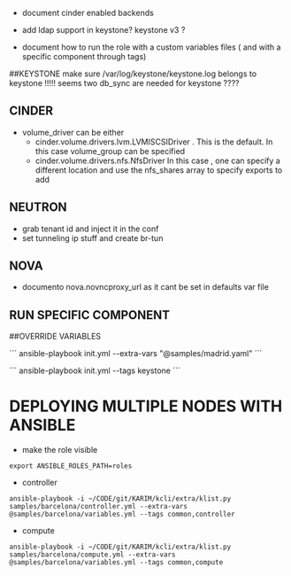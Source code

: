 - document cinder enabled backends

- add ldap support in keystone? keystone v3 ?

- document how to run the role with a custom variables files ( and with a specific component through tags)

##KEYSTONE
 make sure /var/log/keystone/keystone.log belongs to keystone !!!!!
 seems two db_sync are needed for keystone ????


## CINDER
 - volume_driver can be either 
   - cinder.volume.drivers.lvm.LVMISCSIDriver . This is the default. In this case volume_group can be specified
   - cinder.volume.drivers.nfs.NfsDriver In this case , one can specify a different location and use the nfs_shares array to specify exports to add

## NEUTRON
 - grab tenant id and inject it in the conf
 - set tunneling ip stuff and create br-tun

## NOVA
 - documento nova.novncproxy_url as it cant be set in defaults var file


## RUN SPECIFIC COMPONENT

##OVERRIDE VARIABLES

´´´
ansible-playbook init.yml --extra-vars "@samples/madrid.yaml"
´´´

´´´
ansible-playbook init.yml --tags keystone
´´´

# DEPLOYING MULTIPLE NODES WITH ANSIBLE

- make the role visible
```
export ANSIBLE_ROLES_PATH=roles
```

- controller
```
ansible-playbook -i ~/CODE/git/KARIM/kcli/extra/klist.py samples/barcelona/controller.yml --extra-vars @samples/barcelona/variables.yml --tags common,controller
```

- compute
```
ansible-playbook -i ~/CODE/git/KARIM/kcli/extra/klist.py samples/barcelona/compute.yml --extra-vars @samples/barcelona/variables.yml --tags common,compute
```




